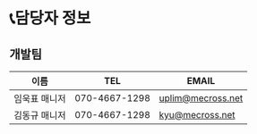 # 📞담당자 정보

## 개발팀

|이름|TEL|EMAIL|
|------|--------|------|
|임욱표 매니저|070-4667-1298|uplim@mecross.net|
|김동규 매니저|070-4667-1298|kyu@mecross.net|
